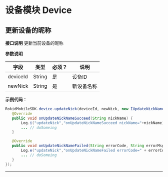 # 设备模块 Device

## 更新设备的昵称

 **接口说明**
 更新当前设备的昵称
 
 **参数说明**
 
| 字段    | 类型   | 必须？| 说明 |
| ------ | ----- | ----- | ----- |
| deviceId | String | 是 | 设备ID |
| newNick | String | 是 | 新设备名称 | 

 **示例代码**：
 
 ```java
 RokidMobileSDK.device.updateNick(deviceId, newNick, new IUpdateNickNameCallback() {
    @Override
    public void onUpdateNickNameSucceed(String nickName) {
        Log.i("updateNick","onUpdateNickNameSucceed nickName="+nickName);
        ... // doSomeing
    }

    @Override
    public void onUpdateNickNameFailed(String errorCode, String errorMsg) {
        Log.e("updateNick","onUpdateNickNameFailed errorCode=" + errorCode + " errorMsg=" + errorMsg);
        ... // doSomeing
    }
 });
 ```
 
 ---

